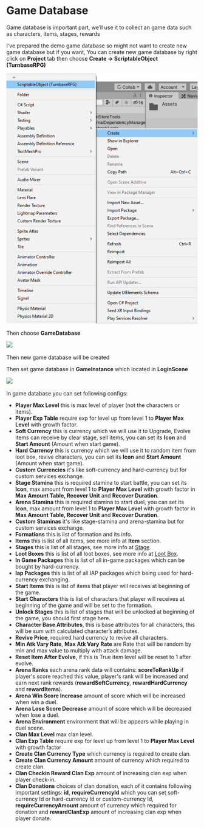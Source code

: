 # Game Database

Game database is important part, we’ll use it to collect an game data such as characters, items, stages, rewards

I’ve prepared the demo game database so might not want to create new game database but if you want, You can create new game database by right click on **Project** tab then choose **Create -> ScriptableObject (TurnbaseRPG)**

![](../images/CreateScriptableObject.png)

Then choose **GameDatabase**

![](../images/0ctgiVa_aTiS8qMYq.png)

Then new game database will be created

Then set game database in **GameInstance** which located in **LoginScene**

![](../images/05lzkHSKtGO-ZJucm.png)

In game database you can set following configs:

*   **Player Max Level** this is max level of player (not the characters or items).
*   **Player Exp Table** require exp for level up from level 1 to **Player Max Level** with growth factor.
*   **Soft Currency** this is currency which we will use it to Upgrade, Evolve items can receive by clear stage, sell items, you can set its **Icon** and **Start Amount** (Amount when start game).
*   **Hard Currency** this is currency which we will use it to random item from loot box, revive characters, you can set its **Icon** and **Start Amount** (Amount when start game).
*   **Custom Currencies** it's like soft-currency and hard-currency but for custom services exchange.
*   **Stage Stamina** this is required stamina to start battle, you can set its **Icon**, max amount from level 1 to **Player Max Level** with growth factor in **Max Amount Table, Recover Unit** and **Recover Duration**.
*   **Arena Stamina** this is required stamina to start duel, you can set its **Icon**, max amount from level 1 to **Player Max Level** with growth factor in **Max Amount Table, Recover Unit** and **Recover Duration**.
*   **Custom Staminas** it's like stage-stamina and arena-stamina but for custom services exchange.
*   **Formations** this is list of formation and its info.
*   **Items** this is list of all items, see more info at **Item** section.
*   **Stages** this is list of all stages, see more info at [Stage](pages/010-stage).
*   **Loot Boxes** this is list of all loot boxes, see more info at [Loot Box](pages/011-loot-box).
*   **In Game Packages** this is list of all in-game packages which can be bought by hard-currency.
*   **Iap Packages** this is list of all IAP packages which being used for hard-currency exchanging.
*   **Start Items** this is list of items that player will receives at beginning of the game.
*   **Start Characters** this is list of characters that player will receives at beginning of the game and will be set to the formation.
*   **Unlock Stages** this is list of stages that will be unlocked at beginning of the game, you should first stage here.
*   **Character Base Attributes**, this is base attributes for all characters, this will be sum with calculated character’s attributes.
*   **Revive Price**, required hard currency to revive all characters.
*   **Min Atk Vary Rate**, **Max Atk Vary Rate** are Rate that will be random by min and max value to multiply with attack damage.
*   **Reset Item After Evolve**, if this is True item level will be reset to 1 after evolve.
*   **Arena Ranks** each arena rank data will contains: **scoreToRankUp** if player's score reached this value, player's rank will be increased and earn next rank rewards (**rewardSoftCurrency**, **rewardHardCurrency** and **rewardItems**).
*   **Arena Win Score Increase** amount of score which will be increased when win a duel.
*   **Arena Lose Score Decrease** amount of score which will be decreased when lose a duel.
*   **Arena Environment** environment that will be appears while playing in duel scene.
*   **Clan Max Level** max clan level.
*   **Clan Exp Table** require exp for level up from level 1 to **Player Max Level** with growth factor
*   **Create Clan Currency Type** which currency is required to create clan.
*   **Create Clan Currency Amount** amount of currency which required to create clan.
*   **Clan Checkin Reward Clan Exp** amount of increasing clan exp when player check-in.
*   **Clan Donations** choices of clan donation, each of it contains following important settings: **id**, **requireCurrencyId** which you can set soft-currency Id or hard-currency Id or custom-currency Id, **requireCurrencyAmount** amount of currency which required for donation and **rewardClanExp** amount of increasing clan exp when player donate.